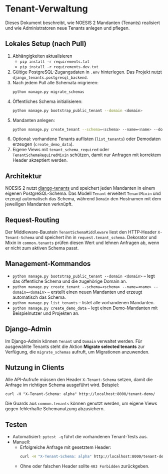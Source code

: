 # Tenant-Verwaltung

Dieses Dokument beschreibt, wie NOESIS 2 Mandanten (Tenants) realisiert und wie Administratoren neue Tenants anlegen und pflegen.

## Lokales Setup (nach Pull)

1. Abhängigkeiten aktualisieren
   - `pip install -r requirements.txt`
   - `pip install -r requirements-dev.txt`
2. Gültige PostgreSQL-Zugangsdaten in `.env` hinterlegen. Das Projekt nutzt `django_tenants.postgresql_backend`.
3. Nach jedem Pull alle Schemata migrieren:
   ```bash
   python manage.py migrate_schemas
   ```
4. Öffentliches Schema initialisieren:
   ```bash
   python manage.py bootstrap_public_tenant --domain <domain>
   ```
5. Mandanten anlegen:
   ```bash
   python manage.py create_tenant --schema=<schema> --name=<name> --domain=<domain>
   ```
6. Optional: vorhandene Tenants auflisten (`list_tenants`) oder Demodaten erzeugen (`create_demo_data`).
7. Eigene Views mit `tenant_schema_required` oder `TenantSchemaRequiredMixin` schützen, damit nur Anfragen mit korrektem Header akzeptiert werden.

## Architektur

NOESIS 2 nutzt [django-tenants](https://django-tenants.readthedocs.io/) und speichert jeden Mandanten in einem eigenen PostgreSQL-Schema. Das Modell `Tenant` erweitert `TenantMixin` und erzeugt automatisch das Schema, während `Domain` den Hostnamen mit dem jeweiligen Mandanten verknüpft.

## Request-Routing

Der Middleware-Baustein `TenantSchemaMiddleware` liest den HTTP‑Header `X-Tenant-Schema` und speichert ihn in `request.tenant_schema`. Dekorator und Mixin in `common.tenants` prüfen diesen Wert und lehnen Anfragen ab, wenn er nicht zum aktiven Schema passt.

## Management-Kommandos

* `python manage.py bootstrap_public_tenant --domain <domain>` – legt das öffentliche Schema und die zugehörige Domain an.
* `python manage.py create_tenant --schema=<schema> --name=<name> --domain=<domain>` – erstellt einen neuen Mandanten und erzeugt automatisch das Schema.
* `python manage.py list_tenants` – listet alle vorhandenen Mandanten.
* `python manage.py create_demo_data` – legt einen Demo-Mandanten mit Beispielnutzer und Projekten an.

## Django-Admin

Im Django-Admin können `Tenant` und `Domain` verwaltet werden. Für ausgewählte Tenants steht die Aktion **Migrate selected tenants** zur Verfügung, die `migrate_schemas` aufruft, um Migrationen anzuwenden.

## Nutzung in Clients

Alle API-Aufrufe müssen den Header `X-Tenant-Schema` setzen, damit die Anfrage im richtigen Schema ausgeführt wird. Beispiel:

```
curl -H "X-Tenant-Schema: alpha" http://localhost:8000/tenant-demo/
```

Die Guards aus `common.tenants` können genutzt werden, um eigene Views gegen fehlerhafte Schemanutzung abzusichern.

## Testen

- Automatisiert: `pytest -q` führt die vorhandenen Tenant-Tests aus.
- Manuell:
  - Erfolgreiche Anfrage mit gesetztem Header:
    ```bash
    curl -H "X-Tenant-Schema: alpha" http://localhost:8000/tenant-demo/
    ```
  - Ohne oder falschen Header sollte `403 Forbidden` zurückgeben.
